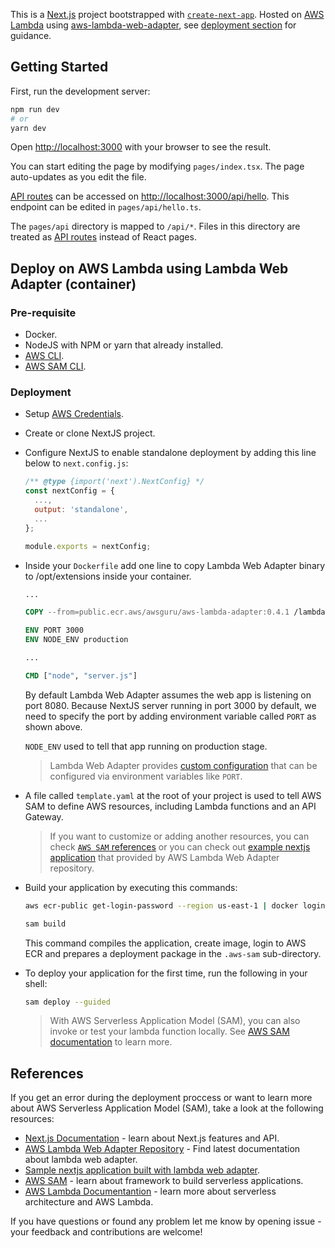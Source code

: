 This is a [Next.js](https://nextjs.org/) project bootstrapped with [`create-next-app`](https://github.com/vercel/next.js/tree/canary/packages/create-next-app). Hosted on [AWS Lambda](https://aws.amazon.com/lambda/) using [aws-lambda-web-adapter](https://github.com/awslabs/aws-lambda-web-adapter), see [deployment section](#deploy-on-aws-lambda-using-lambda-web-adapter-container) for guidance.

## Getting Started

First, run the development server:

```bash
npm run dev
# or
yarn dev
```

Open [http://localhost:3000](http://localhost:3000) with your browser to see the result.

You can start editing the page by modifying `pages/index.tsx`. The page auto-updates as you edit the file.

[API routes](https://nextjs.org/docs/api-routes/introduction) can be accessed on [http://localhost:3000/api/hello](http://localhost:3000/api/hello). This endpoint can be edited in `pages/api/hello.ts`.

The `pages/api` directory is mapped to `/api/*`. Files in this directory are treated as [API routes](https://nextjs.org/docs/api-routes/introduction) instead of React pages.

## Deploy on AWS Lambda using Lambda Web Adapter (container)

### Pre-requisite

- Docker.
- NodeJS with NPM or yarn that already installed.
- [AWS CLI](https://docs.aws.amazon.com/cli/latest/userguide/getting-started-install.html#getting-started-install-instructions).
- [AWS SAM CLI](https://docs.aws.amazon.com/serverless-application-model/latest/developerguide/serverless-sam-cli-install.html).

### Deployment

- Setup [AWS Credentials](https://www.serverless.com/framework/docs/providers/aws/guide/credentials/).
- Create or clone NextJS project.
- Configure NextJS to enable standalone deployment by adding this line below to `next.config.js`:

  ```js
  /** @type {import('next').NextConfig} */
  const nextConfig = {
    ...,
    output: 'standalone',
    ...
  };

  module.exports = nextConfig;
  ```

- Inside your `Dockerfile` add one line to copy Lambda Web Adapter binary to /opt/extensions inside your container.

  ```Dockerfile
  ...

  COPY --from=public.ecr.aws/awsguru/aws-lambda-adapter:0.4.1 /lambda-adapter /opt/extensions/lambda-adapter

  ENV PORT 3000
  ENV NODE_ENV production

  ...

  CMD ["node", "server.js"]
  ```

  By default Lambda Web Adapter assumes the web app is listening on port 8080. Because NextJS server running in port 3000 by default, we need to specify the port by adding environment variable called `PORT` as shown above.

  `NODE_ENV` used to tell that app running on production stage.

  > Lambda Web Adapter provides [custom configuration](https://github.com/awslabs/aws-lambda-web-adapter#configurations) that can be configured via environment variables like `PORT`.

- A file called `template.yaml` at the root of your project is used to tell AWS SAM to define AWS resources, including Lambda functions and an API Gateway.

  > If you want to customize or adding another resources, you can check [`AWS SAM` references](https://docs.aws.amazon.com/serverless-application-model/latest/developerguide/sam-specification.html) or you can check out [example nextjs application](https://github.com/awslabs/aws-lambda-web-adapter/tree/main/examples/nextjs) that provided by AWS Lambda Web Adapter repository.

- Build your application by executing this commands:

  ```bash
  aws ecr-public get-login-password --region us-east-1 | docker login --username AWS --password-stdin public.ecr.aws

  sam build
  ```

  This command compiles the application, create image, login to AWS ECR and prepares a deployment package in the `.aws-sam` sub-directory.

- To deploy your application for the first time, run the following in your shell:

  ```bash
  sam deploy --guided
  ```

  > With AWS Serverless Application Model (SAM), you can also invoke or test your lambda function locally. See [AWS SAM documentation](https://docs.aws.amazon.com/serverless-application-model/latest/developerguide/serverless-test-and-debug.html) to learn more.

## References

If you get an error during the deployment proccess or want to learn more about AWS Serverless Application Model (SAM), take a look at the following resources:

- [Next.js Documentation](https://nextjs.org/docs) - learn about Next.js features and API.
- [AWS Lambda Web Adapter Repository](https://github.com/awslabs/aws-lambda-web-adapter) - Find latest documentation about lambda web adapter.
- [Sample nextjs application built with lambda web adapter](https://github.com/awslabs/aws-lambda-web-adapter/tree/main/examples/nextjs).
- [AWS SAM](https://docs.aws.amazon.com/serverless-application-model/latest/developerguide/what-is-sam.html) - learn about framework to build serverless applications.
- [AWS Lambda Documentantion](https://docs.aws.amazon.com/lambda/latest/dg/welcome.html) - learn more about serverless architecture and AWS Lambda.

If you have questions or found any problem let me know by opening issue - your feedback and contributions are welcome!
